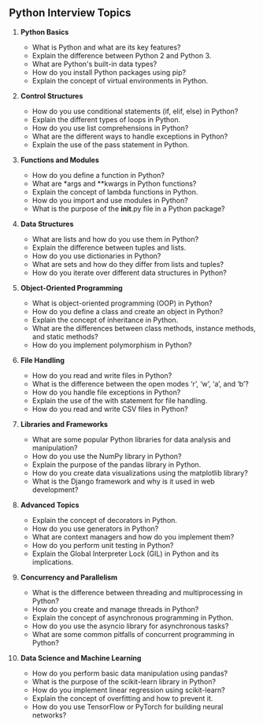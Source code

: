 ## Python Interview Topics

1. **Python Basics**
    - What is Python and what are its key features?
    - Explain the difference between Python 2 and Python 3.
    - What are Python's built-in data types?
    - How do you install Python packages using pip?
    - Explain the concept of virtual environments in Python.

2. **Control Structures**
    - How do you use conditional statements (if, elif, else) in Python?
    - Explain the different types of loops in Python.
    - How do you use list comprehensions in Python?
    - What are the different ways to handle exceptions in Python?
    - Explain the use of the pass statement in Python.

3. **Functions and Modules**
    - How do you define a function in Python?
    - What are *args and **kwargs in Python functions?
    - Explain the concept of lambda functions in Python.
    - How do you import and use modules in Python?
    - What is the purpose of the __init__.py file in a Python package?

4. **Data Structures**
    - What are lists and how do you use them in Python?
    - Explain the difference between tuples and lists.
    - How do you use dictionaries in Python?
    - What are sets and how do they differ from lists and tuples?
    - How do you iterate over different data structures in Python?

5. **Object-Oriented Programming**
    - What is object-oriented programming (OOP) in Python?
    - How do you define a class and create an object in Python?
    - Explain the concept of inheritance in Python.
    - What are the differences between class methods, instance methods, and static methods?
    - How do you implement polymorphism in Python?

6. **File Handling**
    - How do you read and write files in Python?
    - What is the difference between the open modes ‘r’, ‘w’, ‘a’, and ‘b’?
    - How do you handle file exceptions in Python?
    - Explain the use of the with statement for file handling.
    - How do you read and write CSV files in Python?

7. **Libraries and Frameworks**
    - What are some popular Python libraries for data analysis and manipulation?
    - How do you use the NumPy library in Python?
    - Explain the purpose of the pandas library in Python.
    - How do you create data visualizations using the matplotlib library?
    - What is the Django framework and why is it used in web development?

8. **Advanced Topics**
    - Explain the concept of decorators in Python.
    - How do you use generators in Python?
    - What are context managers and how do you implement them?
    - How do you perform unit testing in Python?
    - Explain the Global Interpreter Lock (GIL) in Python and its implications.

9. **Concurrency and Parallelism**
    - What is the difference between threading and multiprocessing in Python?
    - How do you create and manage threads in Python?
    - Explain the concept of asynchronous programming in Python.
    - How do you use the asyncio library for asynchronous tasks?
    - What are some common pitfalls of concurrent programming in Python?

10. **Data Science and Machine Learning**
    - How do you perform basic data manipulation using pandas?
    - What is the purpose of the scikit-learn library in Python?
    - How do you implement linear regression using scikit-learn?
    - Explain the concept of overfitting and how to prevent it.
    - How do you use TensorFlow or PyTorch for building neural networks?

